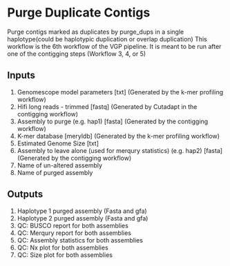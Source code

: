 # Purge Duplicate Contigs

Purge contigs marked as duplicates by purge_dups in a single haplotype(could be haplotypic duplication or overlap duplication)
This workflow is the 6th workflow of the VGP pipeline. It is meant to be run after one of the contigging steps (Workflow 3, 4, or 5)

## Inputs

1. Genomescope model parameters [txt] (Generated by the k-mer profiling workflow)
1. Hifi long reads - trimmed [fastq] (Generated by Cutadapt in the contigging workflow)
2. Assembly to purge (e.g. hap1) [fasta] (Generated by the contigging workflow)
3. K-mer database [meryldb]  (Generated by the k-mer profiling workflow)
4. Estimated Genome Size [txt]
5. Assembly to leave alone (used for merqury statistics) (e.g. hap2) [fasta] (Generated by the contigging workflow)
6. Name of un-altered assembly
7. Name of purged assembly


## Outputs

1. Haplotype 1 purged assembly (Fasta and gfa)
2. Haplotype 2 purged assembly (Fasta and gfa)
3. QC: BUSCO report for both assemblies
4. QC: Merqury report for both assemblies
5. QC: Assembly statistics for both assemblies
6. QC: Nx plot for both assemblies
7. QC: Size plot for both assemblies